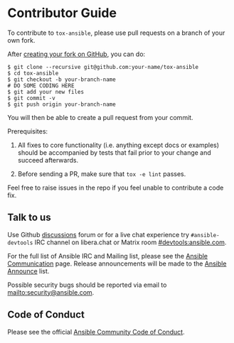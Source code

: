 # Contributor Guide

To contribute to `tox-ansible`, please use pull requests on a branch of your own fork.

After [creating your fork on GitHub], you can do:

```shell-session
$ git clone --recursive git@github.com:your-name/tox-ansible
$ cd tox-ansible
$ git checkout -b your-branch-name
# DO SOME CODING HERE
$ git add your new files
$ git commit -v
$ git push origin your-branch-name
```

You will then be able to create a pull request from your commit.

Prerequisites:

1. All fixes to core functionality (i.e. anything except docs or examples) should
   be accompanied by tests that fail prior to your change and succeed afterwards.

2. Before sending a PR, make sure that `tox -e lint` passes.

Feel free to raise issues in the repo if you feel unable to contribute a code
fix.

## Talk to us

Use Github [discussions] forum or for a live chat experience try
`#ansible-devtools` IRC channel on libera.chat or Matrix room
[#devtools:ansible.com](https://matrix.to/#/#devtools:ansible.com).

For the full list of Ansible IRC and Mailing list, please see the [Ansible
Communication] page. Release announcements will be made to the [Ansible
Announce] list.

Possible security bugs should be reported via email to
<mailto:security@ansible.com>.

## Code of Conduct

Please see the official [Ansible Community Code of Conduct].

[discussions]: https://github.com/ansible/tox-ansible/discussions
[ansible communication]: https://docs.ansible.com/ansible/latest/community/communication.html
[ansible announce]: https://groups.google.com/forum/#!forum/ansible-announce
[Ansible Community Code of Conduct]: https://docs.ansible.com/ansible/latest/community/code_of_conduct.html
[creating your fork on github]: https://docs.github.com/en/get-started/quickstart/contributing-to-projects
